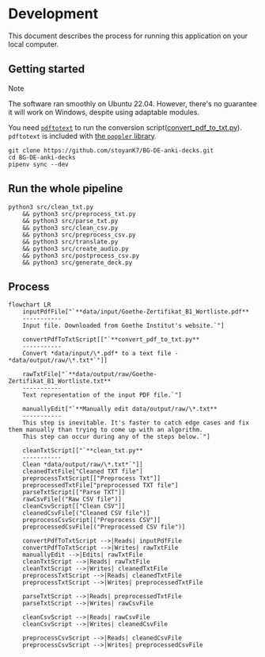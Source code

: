 # Development

This document describes the process for running this application on your local computer.

## Getting started

> [!NOTE]  
> The software ran smoothly on Ubuntu 22.04. However, there's no guarantee it will work on Windows, despite using adaptable modules.

You need [`pdftotext`](https://www.xpdfreader.com/pdftotext-man.html) to run the conversion script([convert_pdf_to_txt.py](src/convert_pdf_to_txt.py)). `pdftotext` is included with [the `poppler` library](https://poppler.freedesktop.org/).

```shell
git clone https://github.com/stoyanK7/BG-DE-anki-decks.git
cd BG-DE-anki-decks
pipenv sync --dev
```

## Run the whole pipeline

```shell
python3 src/clean_txt.py
    && python3 src/preprocess_txt.py
    && python3 src/parse_txt.py
    && python3 src/clean_csv.py
    && python3 src/preprocess_csv.py
    && python3 src/translate.py
    && python3 src/create_audio.py
    && python3 src/postprocess_csv.py
    && python3 src/generate_deck.py
```

## Process

```mermaid
flowchart LR
    inputPdfFile["`**data/input/Goethe-Zertifikat_B1_Wortliste.pdf**
    -----------
    Input file. Downloaded from Goethe Institut's website.`"]
    
    convertPdfToTxtScript[["`**convert_pdf_to_txt.py**
    -----------
    Convert *data/input/\*.pdf* to a text file - *data/output/raw/\*.txt*`"]]
    
    rawTxtFile["`**data/output/raw/Goethe-Zertifikat_B1_Wortliste.txt**
    -----------
    Text representation of the input PDF file.`"]
    
    manuallyEdit["`**Manually edit data/output/raw/\*.txt**
    -----------
    This step is inevitable. It's faster to catch edge cases and fix them manually than trying to come up with an algorithm.
    This step can occur during any of the steps below.`"]

    cleanTxtScript[["`**clean_txt.py**
    -----------
    Clean *data/output/raw/\*.txt*`"]]
    cleanedTxtFile["Cleaned TXT file"]
    preprocessTxtScript[["Preprocess Txt"]]
    preprocessedTxtFile["preprocessed TXT file"]
    parseTxtScript[["Parse TXT"]]
    rawCsvFile[("Raw CSV file")]
    cleanCsvScript[["Clean CSV"]]
    cleanedCsvFile[("Cleaned CSV file")]
    preprocessCsvScript[["Preprocess CSV"]]
    preprocessedCsvFile[("Preprocessed CSV file")]

    convertPdfToTxtScript -->|Reads| inputPdfFile
    convertPdfToTxtScript -->|Writes| rawTxtFile
    manuallyEdit -->|Edits| rawTxtFile
    cleanTxtScript -->|Reads| rawTxtFile
    cleanTxtScript -->|Writes| cleanedTxtFile
    preprocessTxtScript -->|Reads| cleanedTxtFile
    preprocessTxtScript -->|Writes| preprocessedTxtFile
    
    parseTxtScript -->|Reads| preprocessedTxtFile
    parseTxtScript -->|Writes| rawCsvFile
    
    cleanCsvScript -->|Reads| rawCsvFile
    cleanCsvScript -->|Writes| cleanedCsvFile
    
    preprocessCsvScript -->|Reads| cleanedCsvFile
    preprocessCsvScript -->|Writes| preprocessedCsvFile
    
```

